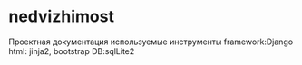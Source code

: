 # nedvizhimost

Проектная документация 
используемые инструменты
framework:Django
html: jinja2, bootstrap
DB:sqlLite2